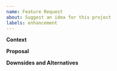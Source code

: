 ```yaml
---
name: Feature Request
about: Suggest an idea for this project
labels: enhancement
---
```

**Context**
<!-- What would you like to see in the website? Is your feature related to a problem, and if so, what is it? -->

**Proposal**
<!-- A clear and concise description of what you want to happen. -->

**Downsides and Alternatives**
<!-- Describe any downsides you see in your proposal, and alternatives you've considered -->

